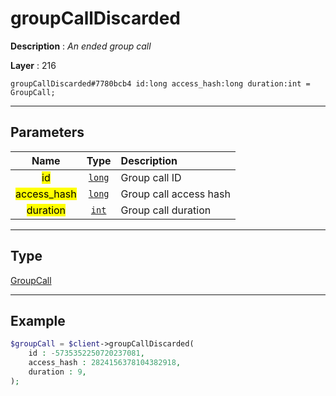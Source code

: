 # groupCallDiscarded

**Description** : *An ended group call*

**Layer** : 216

```tl
groupCallDiscarded#7780bcb4 id:long access_hash:long duration:int = GroupCall;
```

---

## Parameters

| Name | Type | Description |
| :---: | :---: | :--- |
| <mark>id</mark> | [`long`](type/long) | Group call ID |
| <mark>access_hash</mark> | [`long`](type/long) | Group call access hash |
| <mark>duration</mark> | [`int`](type/int) | Group call duration |

---

## Type

[GroupCall](type/GroupCall)

---

## Example

```php
$groupCall = $client->groupCallDiscarded(
	id : -5735352250720237081,
	access_hash : 2824156378104382918,
	duration : 9,
);
```